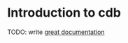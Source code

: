 # Introduction to cdb

TODO: write [great documentation](http://jacobian.org/writing/what-to-write/)
